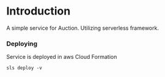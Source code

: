 # Introduction #

A simple service for Auction. Utilizing serverless framework.


### Deploying
Service is deployed in aws Cloud Formation

```
sls deploy -v
```


